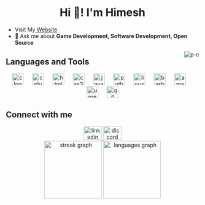 <h1 align="center">Hi 👋! I'm Himesh</h1>
<ul>
  <li>Visit My<a href="https://himeshkundal.tech" target="_blank"> Website </a></li>
  <li>💬 Ask me about <strong>Game Development, Software Development, Open Source</strong></li>
</ul>
<div>
  <img align="right" src="https://komarev.com/ghpvc/?username=Himesh-Kundal&base=50&color=f34b7e&style=flat"   alt="p-c"/>
</div>
<h2> Languages and Tools</h2>
<div align="center">
  <img src="https://cdn.jsdelivr.net/gh/devicons/devicon/icons/c/c-original.svg" height="30" alt="c logo"  />
  <img width="15" />
  <img src="https://cdn.jsdelivr.net/gh/devicons/devicon/icons/cplusplus/cplusplus-original.svg" height="30" alt="cplusplus logo"  />
  <img width="15" />
  <img src="https://cdn.jsdelivr.net/gh/devicons/devicon/icons/html5/html5-original.svg" height="30" alt="html5 logo"  />
  <img width="15" />
  <img src="https://cdn.jsdelivr.net/gh/devicons/devicon/icons/css3/css3-original.svg" height="30" alt="css3 logo"  />
  <img width="15" />
  <img src="https://cdn.jsdelivr.net/gh/devicons/devicon/icons/javascript/javascript-original.svg" height="30" alt="javascript logo"  />
  <img width="15" />
  <img src="https://cdn.jsdelivr.net/gh/devicons/devicon/icons/python/python-original.svg" height="30" alt="python logo"  />
  <img width="15" />
  <img src="https://cdn.jsdelivr.net/gh/devicons/devicon/icons/linux/linux-original.svg" height="30" alt="linux logo"  />
  <img width="15" />
  <img src="https://cdn.simpleicons.org/gnubash/4EAA25" height="30" alt="bash logo"  />
  <img width="15" />
  <img src="https://skillicons.dev/icons?i=aws" height="30" alt="amazonwebservices logo"  />
  <img width="15" />
  <img src="https://skillicons.dev/icons?i=unreal" height="30" alt="unrealengine logo"  />
  <img width="15" />
  <img src="https://cdn.simpleicons.org/git/F05032" height="30" alt="git logo"  />
</div>
<h2>Connect with me</h2>
<div align="center">
  <a href="https://www.linkedin.com/in/himesh-kundal-140059287/" target="_blank">
    <img src="https://raw.githubusercontent.com/maurodesouza/profile-readme-generator/master/src/assets/icons/social/linkedin/default.svg" width="47" height="35" alt="linkedin logo"  />
  </a>
  <a href="himeshkundal.tech" target="_blank">
    <img src="https://raw.githubusercontent.com/maurodesouza/profile-readme-generator/master/src/assets/icons/social/discord/default.svg" width="47" height="35" alt="discord logo"  />
  </a>

</div>

<div align="center">
  <img src="https://streak-stats.demolab.com?user=Himesh-Kundal&locale=en&mode=daily&theme=radical&hide_border=false&border_radius=5" height="150" alt="streak graph"  />
  <img src="https://github-readme-stats.vercel.app/api/top-langs?username=Himesh-Kundal&locale=en&hide_title=false&layout=compact&card_width=320&langs_count=5&theme=radical&hide_border=false" height="150" alt="languages graph"  />
</div>

<br clear="both">
